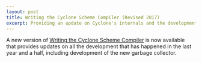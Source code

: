 ```yaml
---
layout: post
title: Writing the Cyclone Scheme Compiler (Revised 2017)
excerpt: Providing an update on Cyclone's internals and the development process
---
```


A new version of [Writing the Cyclone Scheme Compiler](http://justinethier.github.io/cyclone/docs/Writing-the-Cyclone-Scheme-Compiler-Revised-2017) is now available that provides updates on all the development that has happened in the last year and a half, including development of the new garbage collector.
